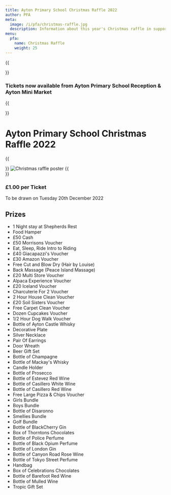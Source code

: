 ```yaml
---
title: Ayton Primary School Christmas Raffle 2022
author: PFA
meta:
  image: /i/pfa/christmas-raffle.jpg
  description: Information about this year's Christmas raffle in support of Ayton Primary School
menu:
  pfa:
    name: Christmas Raffle
    weight: 25
---
```


{{<aside side="left">}}
### Tickets now available from Ayton Primary School Reception & Ayton Mini Market
{{</aside>}}

# Ayton Primary School Christmas Raffle 2022

{{<aside side="right">}}
![Christmas raffle poster](/i/pfa/christmas-raffle.jpg)
{{</aside>}}

### £1.00 per Ticket

To be drawn on Tuesday 20th December 2022

## Prizes

* 1 Night stay at Shepherds Rest
* Food Hamper
* £50 Cash
* £50 Morrisons Voucher
* Eat, Sleep, Ride Intro to Riding
* £40 Giacapazzi's Voucher
* £30 Amazon Voucher
* Free Cut and Blow Dry (Hair by Louise)
* Back Massage (Peace Island Massage)
* £20 Multi Store Voucher
* Alpaca Experience Voucher
* £20 Iceland Voucher
* Charcuterie For 2 Voucher
* 2 Hour House Clean Voucher
* £20 Soil Sisters Voucher
* Free Carpet Clean Voucher
* Dozen Cupcakes Voucher
* 1/2 Hour Dog Walk Voucher
* Bottle of Ayton Castle Whisky
* Decorative Plate
* Silver Necklace
* Pair Of Earrings
* Door Wreath
* Beer Gift Set
* Bottle of Champagne
* Bottle of Mackay's Whisky
* Candle Holder
* Bottle of Prosecco
* Bottle of Estevez Red Wine
* Bottle of Casillero White Wine
* Bottle of Casillero Red Wine
* Free Large Pizza & Chips Voucher
* Girls Bundle
* Boys Bundle
* Bottle of Disaronno
* Smellies Bundle
* Golf Bundle
* Bottle of BlackCherry Gin
* Box of Thorntons Chocolates
* Bottle of Police Perfume
* Bottle of Black Opium Perfume
* Bottle of London Gin
* Bottle of Canyon Road Rose Wine
* Bottle of Tokyo Street Perfume
* Handbag
* Box of Celebrations Chocolates
* Bottle of Barefoot Red Wine
* Bottle of Mulled Wine
* Tropic Gift Set
